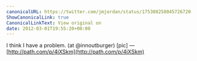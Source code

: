 ```yaml
---
canonicalURL: https://twitter.com/jmjordan/status/175308258045726720
ShowCanonicalLink: true
CanonicalLinkText: View original on
date: 2012-03-01T19:55:20+00:00
---
```

I think I have a problem. (at @innoutburger) [pic] — [http://path.com/p/4iXSkm](http://path.com/p/4iXSkm)